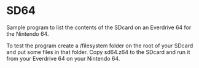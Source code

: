 # SD64

Sample program to list the contents of the SDcard on an Everdrive 64 for the Nintendo 64.

To test the program create a /filesystem folder on the root of your SDcard and put some files in that folder.  Copy sd64.z64 to the SDcard and run it from your Everdrive 64 on your Nintendo 64.

